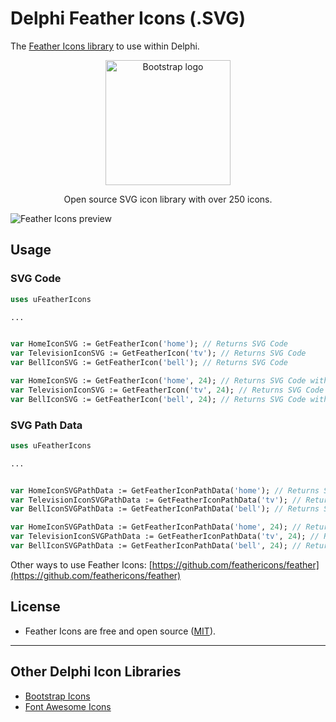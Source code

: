 # Delphi Feather Icons (.SVG)

The [Feather Icons library](https://feathericons.com/) to use within Delphi.

<p align="center">
  <a href="https://v5.getbootstrap.com/">
    <img src="https://github.com/shaunroselt/Delphi-Feather-Icons/assets/5418178/ff4e2225-595f-4035-a2db-434bd2d2175c" alt="Bootstrap logo" width="200">
  </a>
</p>
<p align="center">
  Open source SVG icon library with over 250 icons.
</p>

![Feather Icons preview](https://github.com/shaunroselt/Delphi-Feather-Icons/assets/5418178/34663c13-51d4-4b48-8b0b-fc457fa7e0c3)



## Usage

### SVG Code

```pascal
uses uFeatherIcons

...


var HomeIconSVG := GetFeatherIcon('home'); // Returns SVG Code
var TelevisionIconSVG := GetFeatherIcon('tv'); // Returns SVG Code
var BellIconSVG := GetFeatherIcon('bell'); // Returns SVG Code

var HomeIconSVG := GetFeatherIcon('home', 24); // Returns SVG Code with Width/Height set to 24
var TelevisionIconSVG := GetFeatherIcon('tv', 24); // Returns SVG Code with Width/Height set to 24
var BellIconSVG := GetFeatherIcon('bell', 24); // Returns SVG Code with Width/Height set to 24
```

### SVG Path Data

```pascal
uses uFeatherIcons

...


var HomeIconSVGPathData := GetFeatherIconPathData('home'); // Returns SVG Path Data Text
var TelevisionIconSVGPathData := GetFeatherIconPathData('tv'); // Returns SVG Path Data Text
var BellIconSVGPathData := GetFeatherIconPathData('bell'); // Returns SVG Path Data Text

var HomeIconSVGPathData := GetFeatherIconPathData('home', 24); // Returns SVG Path Data Text with Width/Height set to 24
var TelevisionIconSVGPathData := GetFeatherIconPathData('tv', 24); // Returns SVG Path Data Text with Width/Height set to 24
var BellIconSVGPathData := GetFeatherIconPathData('bell', 24); // Returns SVG Path Data Text with Width/Height set to 24
```

Other ways to use Feather Icons: [https://github.com/feathericons/feather](https://github.com/feathericons/feather)

## License

- Feather Icons are free and open source ([MIT](https://github.com/feathericons/feather/blob/main/LICENSE)).

---

## Other Delphi Icon Libraries
- [Bootstrap Icons](https://github.com/shaunroselt/Delphi-Bootstrap-Icons)
- [Font Awesome Icons](https://github.com/shaunroselt/Delphi-Font-Awesome-Icons)
